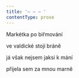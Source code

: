 ```yaml
---
title: '– – – '
contentType: prose
---
```


Markétka po biřmování

ve valdické stojí bráně

já však nejsem jaksi k mání

přijela sem za mnou marně
